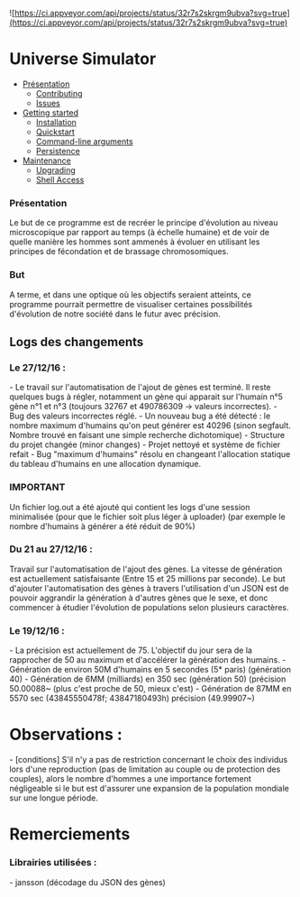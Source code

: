 ![https://ci.appveyor.com/api/projects/status/32r7s2skrgm9ubva?svg=true](https://ci.appveyor.com/api/projects/status/32r7s2skrgm9ubva?svg=true)

# Universe Simulator

- [Présentation](#presentation)
  - [Contributing](#contributing)
  - [Issues](#issues)
- [Getting started](#getting-started)
  - [Installation](#installation)
  - [Quickstart](#quickstart)
  - [Command-line arguments](#command-line-arguments)
  - [Persistence](#persistence)
- [Maintenance](#maintenance)
  - [Upgrading](#upgrading)
  - [Shell Access](#shell-access)

<h3>Présentation</h3>
Le but de ce programme est de recréer le principe d'évolution au niveau microscopique par rapport au temps (à échelle humaine) et de voir de quelle manière les hommes sont ammenés à évoluer en utilisant les principes de fécondation et de brassage chromosomiques.
<h3>But</h3>
A terme, et dans une optique où les objectifs seraient atteints, ce programme pourrait permettre de visualiser certaines possibilités d'évolution de notre société dans le futur avec précision.





<h2>Logs des changements</h2>

<h3> Le 27/12/16 : </h3>
- Le travail sur l'automatisation de l'ajout de gènes est terminé. Il reste quelques bugs à régler, notamment un gène qui apparait sur l'humain n°5 gène n°1 et n°3 (toujours 32767 et 490786309 -> valeurs incorrectes).
- Bug des valeurs incorrectes réglé.
- Un nouveau bug a été détecté : le nombre maximum d'humains qu'on peut générer est 40296 (sinon segfault. Nombre trouvé en faisant une simple recherche dichotomique)
- Structure du projet changée (minor changes)
- Projet nettoyé et système de fichier refait
- Bug "maximum d'humains" résolu en changeant l'allocation statique du tableau d'humains en une allocation dynamique.

<h3> IMPORTANT</h3>
Un fichier log.out a été ajouté qui contient les logs d'une session minimalisée (pour que le fichier soit plus léger à uploader) (par exemple le nombre d'humains à générer a été réduit de 90%)

<h3> Du 21 au 27/12/16 : </h3>
Travail sur l'automatisation de l'ajout des gènes. La vitesse de génération est actuellement satisfaisante (Entre 15 et 25 millions par seconde).
Le but d'ajouter l'automatisation des gènes à travers l'utilisation d'un JSON est de pouvoir aggrandir la génération à d'autres gènes que le sexe, et donc commencer à étudier l'évolution de populations selon plusieurs caractères.

<h3 id="presentation"> Le 19/12/16 : </h3>
- La précision est actuellement de 75. L'objectif du jour sera de la rapprocher de 50 au maximum et d'accélérer la génération des humains.
- Génération de environ 50M d'humains en 5 secondes (5* paris) (génération 40)
- Génération de 6MM (milliards) en 350 sec (génération 50) (précision 50.00088~ (plus c'est proche de 50, mieux c'est)
- Génération de 87MM en 5570 sec (43845550478f; 43847180493h) précision (49.99907~)




<h1>Observations :</h1>
 - [conditions] S'il n'y a pas de restriction concernant le choix des individus
 	lors d'une reproduction (pas de limitation au couple ou de protection des couples), alors
 	le nombre d'hommes a une importance fortement négligeable si le but est d'assurer
 	une expansion de la population mondiale sur une longue période.

<h1>Remerciements</h1>
<h3>Librairies utilisées :</h3>
- jansson (décodage du JSON des gènes)